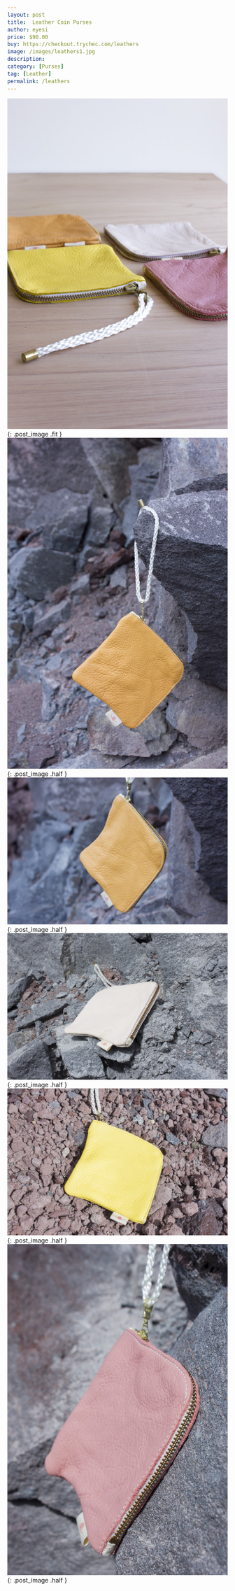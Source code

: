 ```yaml
---
layout: post
title:  Leather Coin Purses
author: eyesi
price: $90.00
buy: https://checkout.trychec.com/leathers
image: /images/leathers1.jpg
description:
category: [Purses]
tag: [Leather]
permalink: /leathers
---
```

![](/images/leathers2.jpg){: .post_image .fit }
![](/images/leathers3.jpg){: .post_image .half }
![](/images/leathers4.jpg){: .post_image .half }
![](/images/leathers5.jpg){: .post_image .half }
![](/images/leathers6.jpg){: .post_image .half }
![](/images/leathers7.jpg){: .post_image .half }